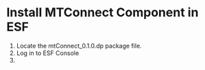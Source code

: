 # Install MTConnect Component in ESF

1. Locate the mtConnect_0.1.0.dp package file.
2. Log in to ESF Console
3. 